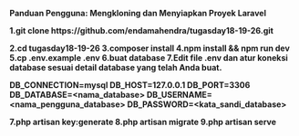 <b>Panduan Pengguna: Mengkloning dan Menyiapkan Proyek Laravel<b>

<p>1.git clone https://github.com/endamahendra/tugasday18-19-26.git </p>
2.cd tugasday18-19-26
3.composer install
4.npm install && npm run dev
5.cp .env.example .env
6.buat database
7.Edit file .env dan atur koneksi database sesuai detail database yang telah Anda buat.

DB_CONNECTION=mysql
DB_HOST=127.0.0.1
DB_PORT=3306
DB_DATABASE=<nama_database>
DB_USERNAME=<nama_pengguna_database>
DB_PASSWORD=<kata_sandi_database>

7.php artisan key:generate
8.php artisan migrate
9.php artisan serve

